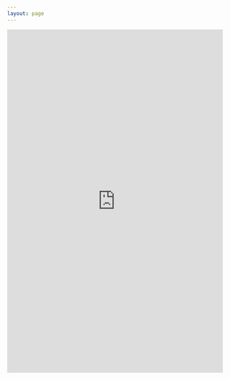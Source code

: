 ```yaml
---
layout: page
---
```


<iframe src="https://calendar.google.com/calendar/embed?src=mizzao%40gmail.com" style="border: 0" width="100%" height="800" frameborder="0" scrolling="no"></iframe>
